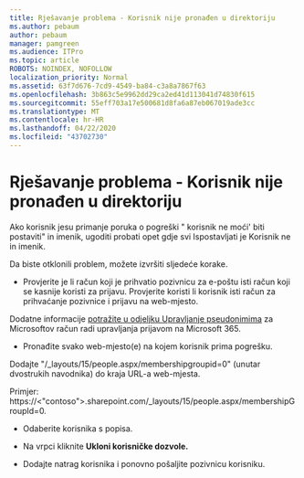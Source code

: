```yaml
---
title: Rješavanje problema - Korisnik nije pronađen u direktoriju
ms.author: pebaum
author: pebaum
manager: pamgreen
ms.audience: ITPro
ms.topic: article
ROBOTS: NOINDEX, NOFOLLOW
localization_priority: Normal
ms.assetid: 63f7d676-7cd9-4549-ba84-c3a8a7867f63
ms.openlocfilehash: 3b863c5e9962dd29ca2ed41d113041d74830f615
ms.sourcegitcommit: 55eff703a17e500681d8fa6a87eb067019ade3cc
ms.translationtype: MT
ms.contentlocale: hr-HR
ms.lasthandoff: 04/22/2020
ms.locfileid: "43702730"
---
```

# <a name="troubleshoot-issue---user-not-found-in-directory"></a>Rješavanje problema - Korisnik nije pronađen u direktoriju

Ako korisnik jesu primanje poruka o pogreški " korisnik ne moći' biti postaviti" in imenik, ugoditi probati opet gdje svi Ispostavljati je Korisnik ne in imenik.

Da biste otklonili problem, možete izvršiti sljedeće korake.

- Provjerite je li račun koji je prihvatio pozivnicu za e-poštu isti račun koji se kasnije koristi za prijavu. Provjerite koristi li korisnik isti račun za prihvaćanje pozivnice i prijavu na web-mjesto. 

Dodatne informacije [potražite u odjeljku Upravljanje pseudonimima</a> za Microsoftov račun radi upravljanja prijavom na Microsoft 365](https://support.microsoft.com/help/12407/microsoft-account-how-to-manage-aliases). 

- Pronađite svako web-mjesto(e) na kojem korisnik prima pogrešku. 

Dodajte "/_layouts/15/people.aspx/membershipgroupid=0" (unutar dvostrukih navodnika) do kraja URL-a web-mjesta. 

Primjer: https://<"contoso">.sharepoint.com/_layouts/15/people.aspx/membershipGroupId=0.

- Odaberite korisnika s popisa.

- Na vrpci kliknite **Ukloni korisničke dozvole.** 
-  Dodajte natrag korisnika i ponovno pošaljite pozivnicu korisniku.


